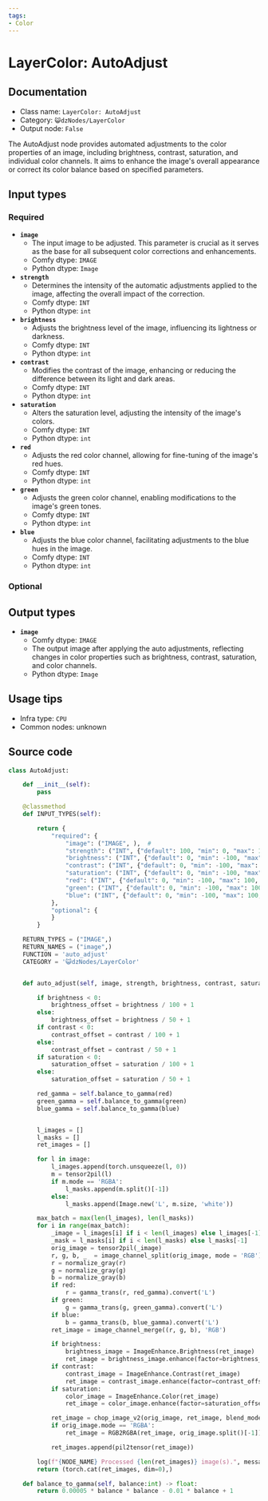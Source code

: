 ```yaml
---
tags:
- Color
---
```


# LayerColor: AutoAdjust
## Documentation
- Class name: `LayerColor: AutoAdjust`
- Category: `😺dzNodes/LayerColor`
- Output node: `False`

The AutoAdjust node provides automated adjustments to the color properties of an image, including brightness, contrast, saturation, and individual color channels. It aims to enhance the image's overall appearance or correct its color balance based on specified parameters.
## Input types
### Required
- **`image`**
    - The input image to be adjusted. This parameter is crucial as it serves as the base for all subsequent color corrections and enhancements.
    - Comfy dtype: `IMAGE`
    - Python dtype: `Image`
- **`strength`**
    - Determines the intensity of the automatic adjustments applied to the image, affecting the overall impact of the correction.
    - Comfy dtype: `INT`
    - Python dtype: `int`
- **`brightness`**
    - Adjusts the brightness level of the image, influencing its lightness or darkness.
    - Comfy dtype: `INT`
    - Python dtype: `int`
- **`contrast`**
    - Modifies the contrast of the image, enhancing or reducing the difference between its light and dark areas.
    - Comfy dtype: `INT`
    - Python dtype: `int`
- **`saturation`**
    - Alters the saturation level, adjusting the intensity of the image's colors.
    - Comfy dtype: `INT`
    - Python dtype: `int`
- **`red`**
    - Adjusts the red color channel, allowing for fine-tuning of the image's red hues.
    - Comfy dtype: `INT`
    - Python dtype: `int`
- **`green`**
    - Adjusts the green color channel, enabling modifications to the image's green tones.
    - Comfy dtype: `INT`
    - Python dtype: `int`
- **`blue`**
    - Adjusts the blue color channel, facilitating adjustments to the blue hues in the image.
    - Comfy dtype: `INT`
    - Python dtype: `int`
### Optional
## Output types
- **`image`**
    - Comfy dtype: `IMAGE`
    - The output image after applying the auto adjustments, reflecting changes in color properties such as brightness, contrast, saturation, and color channels.
    - Python dtype: `Image`
## Usage tips
- Infra type: `CPU`
- Common nodes: unknown


## Source code
```python
class AutoAdjust:

    def __init__(self):
        pass

    @classmethod
    def INPUT_TYPES(self):

        return {
            "required": {
                "image": ("IMAGE", ),  #
                "strength": ("INT", {"default": 100, "min": 0, "max": 100, "step": 1}),
                "brightness": ("INT", {"default": 0, "min": -100, "max": 100, "step": 1}),
                "contrast": ("INT", {"default": 0, "min": -100, "max": 100, "step": 1}),
                "saturation": ("INT", {"default": 0, "min": -100, "max": 100, "step": 1}),
                "red": ("INT", {"default": 0, "min": -100, "max": 100, "step": 1}),
                "green": ("INT", {"default": 0, "min": -100, "max": 100, "step": 1}),
                "blue": ("INT", {"default": 0, "min": -100, "max": 100, "step": 1}),
            },
            "optional": {
            }
        }

    RETURN_TYPES = ("IMAGE",)
    RETURN_NAMES = ("image",)
    FUNCTION = 'auto_adjust'
    CATEGORY = '😺dzNodes/LayerColor'


    def auto_adjust(self, image, strength, brightness, contrast, saturation, red, green, blue):

        if brightness < 0:
            brightness_offset = brightness / 100 + 1
        else:
            brightness_offset = brightness / 50 + 1
        if contrast < 0:
            contrast_offset = contrast / 100 + 1
        else:
            contrast_offset = contrast / 50 + 1
        if saturation < 0:
            saturation_offset = saturation / 100 + 1
        else:
            saturation_offset = saturation / 50 + 1

        red_gamma = self.balance_to_gamma(red)
        green_gamma = self.balance_to_gamma(green)
        blue_gamma = self.balance_to_gamma(blue)


        l_images = []
        l_masks = []
        ret_images = []

        for l in image:
            l_images.append(torch.unsqueeze(l, 0))
            m = tensor2pil(l)
            if m.mode == 'RGBA':
                l_masks.append(m.split()[-1])
            else:
                l_masks.append(Image.new('L', m.size, 'white'))

        max_batch = max(len(l_images), len(l_masks))
        for i in range(max_batch):
            _image = l_images[i] if i < len(l_images) else l_images[-1]
            _mask = l_masks[i] if i < len(l_masks) else l_masks[-1]
            orig_image = tensor2pil(_image)
            r, g, b, _  = image_channel_split(orig_image, mode = 'RGB')
            r = normalize_gray(r)
            g = normalize_gray(g)
            b = normalize_gray(b)
            if red:
                r = gamma_trans(r, red_gamma).convert('L')
            if green:
                g = gamma_trans(g, green_gamma).convert('L')
            if blue:
                b = gamma_trans(b, blue_gamma).convert('L')
            ret_image = image_channel_merge((r, g, b), 'RGB')

            if brightness:
                brightness_image = ImageEnhance.Brightness(ret_image)
                ret_image = brightness_image.enhance(factor=brightness_offset)
            if contrast:
                contrast_image = ImageEnhance.Contrast(ret_image)
                ret_image = contrast_image.enhance(factor=contrast_offset)
            if saturation:
                color_image = ImageEnhance.Color(ret_image)
                ret_image = color_image.enhance(factor=saturation_offset)

            ret_image = chop_image_v2(orig_image, ret_image, blend_mode="normal", opacity=strength)
            if orig_image.mode == 'RGBA':
                ret_image = RGB2RGBA(ret_image, orig_image.split()[-1])

            ret_images.append(pil2tensor(ret_image))

        log(f"{NODE_NAME} Processed {len(ret_images)} image(s).", message_type='finish')
        return (torch.cat(ret_images, dim=0),)

    def balance_to_gamma(self, balance:int) -> float:
        return 0.00005 * balance * balance - 0.01 * balance + 1

```
